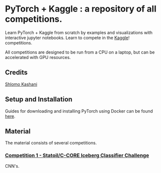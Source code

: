 
# PyTorch + Kaggle : a repository of all competitions.

Learn PyTorch + Kaggle from scratch by examples and visualizations with interactive jupyter notebooks. Learn to compete in the [Kaggle](https://www.kaggle.com/)! competitions. 

All competitions are designed to be run from a CPU on a laptop, but can be accelerated with GPU resources.


## Credits


[Shlomo Kashani](https://github.com/QuantScientist/Deep-Learning-Boot-Camp/) 

## Setup and Installation

Guides for downloading and installing PyTorch using Docker can be found [here](https://github.com/QuantScientist/Deep-Learning-Boot-Camp/tree/master/docker).

## Material

The material consists of several competitions.

### [Competition 1 -  Statoil/C-CORE Iceberg Classifier Challenge]( https://www.kaggle.com/c/statoil-iceberg-classifier-challenge)

CNN's.
